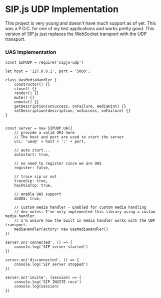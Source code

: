 # SIP.js UDP Implementation
This project is very young and doesn't have much support as of yet. This was a P.O.C. for one of my test applications and works pretty good. This version of SIP.js just replaces the WebSocket transport with the UDP transport.



### UAS Implementation
```
const SIPUDP = require('sipjs-udp')

let host = '127.0.0.1', port = '5060';

class UasMediaHandler {
    constructor() {}
    close() {}
    render() {}
    mute() {}
    unmute() {}
    getDescription(onSuccess, onFailure, mediaHint) {}
    setDescription(description, onSuccess, onFailure) {}
}


const server = new SIPUDP.UA({
    // provide a valid URI here
    // The host and port are used to start the server
    uri: 'uas@' + host + ':' + port,

    // auto start...
    autostart: true,

    // no need to register since we are UAS
    register: false,

    // trace sip or not
    traceSip: true,
    hackViaTcp: true,

    // enable UAS support
    doUAS: true,

    // Custom media handler - Enabled for custom media handling
    // dev notes: I've only implemented this library using a custom media handler.
    // I'm unsure how the built in media handler works with the UDP transport.
    mediaHandlerFactory: new UasMediaHandler()
})

server.on('connected', () => {
    console.log('SIP server started')
})

server.on('disconnected', () => {
    console.log('SIP server stopped')
})

server.on('invite', (session) => {
    console.log('SIP INVITE recv')
    console.log(session)
})
```
